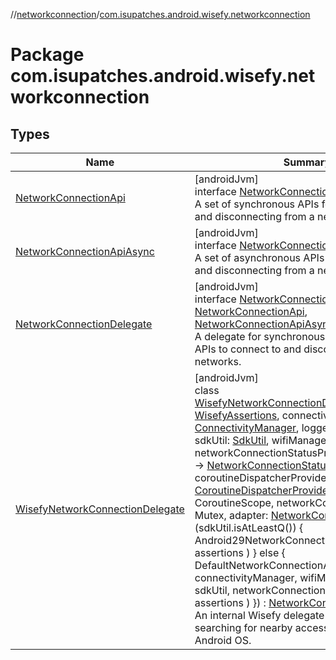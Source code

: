 //[networkconnection](../../index.md)/[com.isupatches.android.wisefy.networkconnection](index.md)

# Package com.isupatches.android.wisefy.networkconnection

## Types

| Name | Summary |
|---|---|
| [NetworkConnectionApi](-network-connection-api/index.md) | [androidJvm]<br>interface [NetworkConnectionApi](-network-connection-api/index.md)<br>A set of synchronous APIs for connecting to and disconnecting from a network. |
| [NetworkConnectionApiAsync](-network-connection-api-async/index.md) | [androidJvm]<br>interface [NetworkConnectionApiAsync](-network-connection-api-async/index.md)<br>A set of asynchronous APIs for connecting to and disconnecting from a network. |
| [NetworkConnectionDelegate](-network-connection-delegate/index.md) | [androidJvm]<br>interface [NetworkConnectionDelegate](-network-connection-delegate/index.md) : [NetworkConnectionApi](-network-connection-api/index.md), [NetworkConnectionApiAsync](-network-connection-api-async/index.md)<br>A delegate for synchronous and asynchronous APIs to connect to and disconnect from networks. |
| [WisefyNetworkConnectionDelegate](-wisefy-network-connection-delegate/index.md) | [androidJvm]<br>class [WisefyNetworkConnectionDelegate](-wisefy-network-connection-delegate/index.md)(assertions: [WisefyAssertions](../../../core/core/com.isupatches.android.wisefy.core.assertions/-wisefy-assertions/index.md), connectivityManager: [ConnectivityManager](https://developer.android.com/reference/kotlin/android/net/ConnectivityManager.html), logger: [WisefyLogger](../../../core/core/com.isupatches.android.wisefy.core.logging/-wisefy-logger/index.md), sdkUtil: [SdkUtil](../../../core/core/com.isupatches.android.wisefy.core.util/-sdk-util/index.md), wifiManager: [WifiManager](https://developer.android.com/reference/kotlin/android/net/wifi/WifiManager.html), networkConnectionStatusProvider: suspend () -&gt; [NetworkConnectionStatus](../../../core/core/com.isupatches.android.wisefy.core.entities/-network-connection-status/index.md)?, coroutineDispatcherProvider: [CoroutineDispatcherProvider](../../../core/core/com.isupatches.android.wisefy.core.coroutines/-coroutine-dispatcher-provider/index.md), scope: CoroutineScope, networkConnectionMutex: Mutex, adapter: [NetworkConnectionApi](-network-connection-api/index.md) = if (sdkUtil.isAtLeastQ()) {         Android29NetworkConnectionAdapter(             logger,             assertions         )     } else {         DefaultNetworkConnectionAdapter(             connectivityManager,             wifiManager,             logger,             sdkUtil,             networkConnectionStatusProvider,             assertions         )     }) : [NetworkConnectionDelegate](-network-connection-delegate/index.md)<br>An internal Wisefy delegate for getting and searching for nearby access points through the Android OS. |
